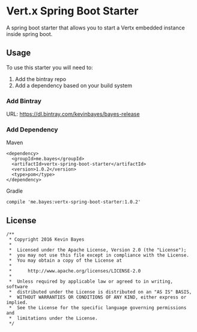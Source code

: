 # Vert.x Spring Boot Starter

A spring boot starter that allows you to start a Vertx embedded instance inside spring boot.

## Usage
To use this starter you will need to:
1. Add the bintray repo 
2. Add a dependency based on your build system

### Add Bintray

URL: https://dl.bintray.com/kevinbayes/bayes-release

### Add Dependency

Maven
```
<dependency>
  <groupId>me.bayes</groupId>
  <artifactId>vertx-spring-boot-starter</artifactId>
  <version>1.0.2</version>
  <type>pom</type>
</dependency>
```

Gradle
```
compile 'me.bayes:vertx-spring-boot-starter:1.0.2'
```
 
 
## License
```
/**
 * Copyright 2016 Kevin Bayes
 *
 *  Licensed under the Apache License, Version 2.0 (the "License");
 *  you may not use this file except in compliance with the License.
 *  You may obtain a copy of the License at
 *
 *      http://www.apache.org/licenses/LICENSE-2.0
 *
 *  Unless required by applicable law or agreed to in writing, software
 *  distributed under the License is distributed on an "AS IS" BASIS,
 *  WITHOUT WARRANTIES OR CONDITIONS OF ANY KIND, either express or implied.
 *  See the License for the specific language governing permissions and
 *  limitations under the License.
 */
```